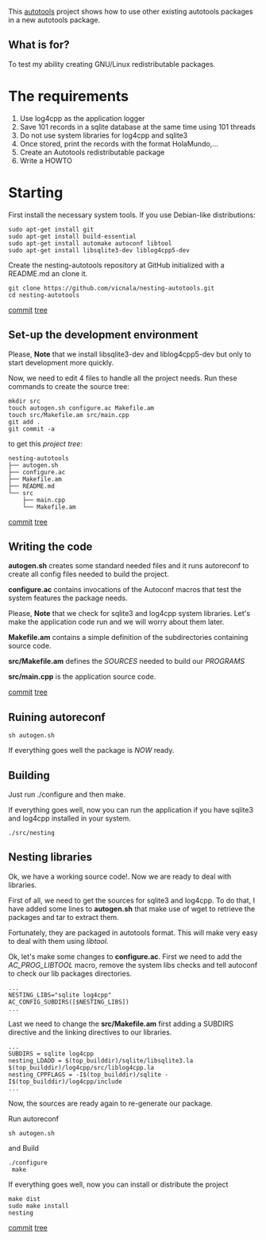 This [autotools](http://www.gnu.org/savannah-checkouts/gnu/automake/manual/html_node/index.html) project shows how to use other existing autotools packages in a new autotools package.

## What is for?

To test my ability creating GNU/Linux redistributable packages.

# The requirements

 1. Use log4cpp as the application logger
 2. Save 101 records in a sqlite database at the same time using 101 threads
 3. Do not use system libraries for log4cpp and sqlite3
 4. Once stored, print the records with the format
     <xml><inicio indice=numIndice>HolaMundo</inicio>,...</xml>
 5. Create an Autotools redistributable package
 6. Write a HOWTO

# Starting

First install the necessary system tools. If you use Debian-like distributions:

    sudo apt-get install git
    sudo apt-get install build-essential
    sudo apt-get install automake autoconf libtool
    sudo apt-get install libsqlite3-dev liblog4cpp5-dev

Create the nesting-autotools repository at GitHub initialized with a README.md an clone it.
    
    git clone https://github.com/vicnala/nesting-autotools.git
    cd nesting-autotools

[commit](https://github.com/vicnala/nesting-autotools/commit/aa9352663b7e6e8fe202605101269742b515b097)
[tree](https://github.com/vicnala/nesting-autotools/tree/aa9352663b7e6e8fe202605101269742b515b097)

## Set-up the development environment


Please, __Note__ that we install libsqlite3-dev and liblog4cpp5-dev but only to start development more quickly.

Now, we need to edit 4 files to handle all the project needs. Run these commands to create the source tree:

    mkdir src
    touch autogen.sh configure.ac Makefile.am
    touch src/Makefile.am src/main.cpp
    git add .
    git commit -a

to get this _project tree_:

    nesting-autotools
    ├── autogen.sh
    ├── configure.ac
    ├── Makefile.am
    ├── README.md
    └── src
        ├── main.cpp
        └── Makefile.am

[commit](https://github.com/vicnala/nesting-autotools/commit/f3d80120067ed4d11d2fd6406857fe3dfb16175f)
[tree](https://github.com/vicnala/nesting-autotools/tree/f3d80120067ed4d11d2fd6406857fe3dfb16175f)

## Writing the code

__autogen.sh__ creates some standard needed files and it runs autoreconf to create all config files needed to build the project.

__configure.ac__ contains invocations of the Autoconf macros that test the system features the package needs.

Please, __Note__ that we check for sqlite3 and log4cpp system libraries. Let's make the application code run and we will worry about them later.

__Makefile.am__ contains a simple definition of the subdirectories containing source code.

__src/Makefile.am__ defines the _SOURCES_ needed to build our _PROGRAMS_

__src/main.cpp__ is the application source code.

[commit](https://github.com/vicnala/nesting-autotools/commit/8e2c94362a9f6d69367af6b890c1cec84f09a7ea)
[tree](https://github.com/vicnala/nesting-autotools/tree/8e2c94362a9f6d69367af6b890c1cec84f09a7ea)

## Ruining autoreconf

    sh autogen.sh

If everything goes well the package is _NOW_ ready.

## Building

Just run ./configure and then make.

If everything goes well, now you can run the application if you have sqlite3 and log4cpp installed in your system.

    ./src/nesting

## Nesting libraries

Ok, we have a working source code!.
Now we are ready to deal with libraries.

First of all, we need to get the sources for sqlite3 and log4cpp. To do that, I have added some lines to __autogen.sh__ that make use of wget to retrieve the packages and tar to extract them.

Fortunately, they are packaged in autotools format. This will make very easy to deal with them using _libtool_.

Ok, let's make some changes to __configure.ac__. First we need to add the _AC_PROG_LIBTOOL_ macro, remove the system libs checks and tell autoconf to check our lib packages directories.

    ...
    NESTING_LIBS="sqlite log4cpp"
    AC_CONFIG_SUBDIRS([$NESTING_LIBS])
    ...

Last we need to change the __src/Makefile.am__ first adding a SUBDIRS directive and the linking directives to our libraries. 

    ...
    SUBDIRS = sqlite log4cpp
    nesting_LDADD = $(top_builddir)/sqlite/libsqlite3.la $(top_builddir)/log4cpp/src/liblog4cpp.la
    nesting_CPPFLAGS = -I$(top_builddir)/sqlite -I$(top_builddir)/log4cpp/include
    ...

Now, the sources are ready again to re-generate our package.

Run autoreconf

    sh autogen.sh

and Build

    ./configure
     make
     
If everything goes well, now you can install or distribute the project

    make dist
    sudo make install
    nesting

[commit](https://github.com/vicnala/nesting-autotools/commit/bb10ddb0013f208f8d00a059f461965cbb0fc174)
[tree](https://github.com/vicnala/nesting-autotools/tree/bb10ddb0013f208f8d00a059f461965cbb0fc174)
